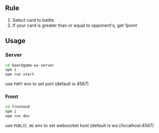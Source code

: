 ## Rule

1. Select card to battle
2. If your card is greater than or equal to opponent's, get 1point

## Usage

### Server

```bash
cd boardgame-ws-server
npm i
npm run start
```

use `PORT` env to set port (default is 4567)

### Front

```bash
cd frontend
npm i
npm run dev
```

use `PUBLIC_WS` env to set websocket host (default is ws://localhost:4567)
